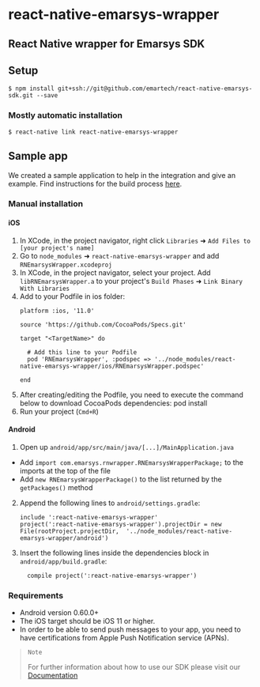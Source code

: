 
# react-native-emarsys-wrapper

## React Native wrapper for Emarsys SDK

## Setup

`$ npm install git+ssh://git@github.com/emartech/react-native-emarsys-sdk.git --save`

### Mostly automatic installation

`$ react-native link react-native-emarsys-wrapper`

## Sample app
We created a sample application to help in the integration and give an example. Find instructions for the build process <a href="https://github.com/emartech/react-native-emarsys-sdk/tree/master/sample" title="Sample app">here</a>.

### Manual installation

#### iOS

1. In XCode, in the project navigator, right click `Libraries` ➜ `Add Files to [your project's name]`
2. Go to `node_modules` ➜ `react-native-emarsys-wrapper` and add `RNEmarsysWrapper.xcodeproj`
3. In XCode, in the project navigator, select your project. Add `libRNEmarsysWrapper.a` to your project's `Build Phases` ➜ `Link Binary With Libraries`
4. Add to your Podfile in ios folder:
  	```
	platform :ios, '11.0'

	source 'https://github.com/CocoaPods/Specs.git'

	target "<TargetName>" do
	
	  # Add this line to your Podfile
	  pod 'RNEmarsysWrapper', :podspec => '../node_modules/react-native-emarsys-wrapper/ios/RNEmarsysWrapper.podspec'
	  
	end
  	```	
5. After creating/editing the Podfile, you need to execute the command below to download CocoaPods dependencies: pod install
6. Run your project (`Cmd+R`)

#### Android

1. Open up `android/app/src/main/java/[...]/MainApplication.java`
  - Add `import com.emarsys.rnwrapper.RNEmarsysWrapperPackage;` to the imports at the top of the file
  - Add `new RNEmarsysWrapperPackage()` to the list returned by the `getPackages()` method
2. Append the following lines to `android/settings.gradle`:
  	```
  	include ':react-native-emarsys-wrapper'
  	project(':react-native-emarsys-wrapper').projectDir = new File(rootProject.projectDir, 	'../node_modules/react-native-emarsys-wrapper/android')
  	```
3. Insert the following lines inside the dependencies block in `android/app/build.gradle`:
  	```
      compile project(':react-native-emarsys-wrapper')
  	```

### Requirements

- Android version 0.60.0+
- The iOS target should be iOS 11 or higher.
- In order to be able to send push messages to your app, you need to have certifications from Apple Push Notification service (APNs).


> `Note`
>
> For further information about how to use our SDK please visit our [Documentation](https://github.com/emartech/react-native-emarsys-sdk/wiki "Wiki")
